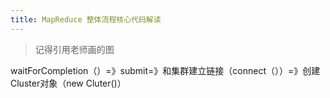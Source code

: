 ```yaml
---
title: MapReduce 整体流程核心代码解读
---
```


> 记得引用老师画的图

waitForCompletion（）=》submit=》和集群建立链接（connect（））=》创建Cluster对象（new Cluter()）

